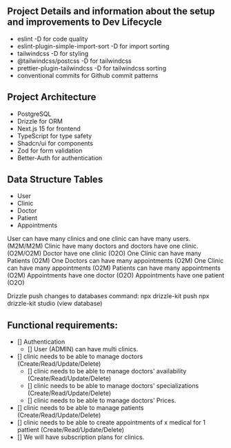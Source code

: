 ## Project Details and information about the setup and improvements to Dev Lifecycle

- eslint -D for code quality
- eslint-plugin-simple-import-sort -D for import sorting
- tailwindcss -D for styling
- @tailwindcss/postcss -D for tailwindcss
- prettier-plugin-tailwindcss -D for tailwindcss sorting
- conventional commits for Github commit patterns

## Project Architecture

- PostgreSQL
- Drizzle for ORM
- Next.js 15 for frontend
- TypeScript for type safety
- Shadcn/ui for components
- Zod for form validation
- Better-Auth for authentication

## Data Structure Tables

- User
- Clinic
- Doctor
- Patient
- Appointments

User can have many clinics and one clinic can have many users. (M2M/M2M)
Clinic have many doctors and doctors have one clinic. (O2M/O2M)
Doctor have one clinic (O2O)
One Clinic can have many Patients (O2M)
One Doctors can have many appointments (O2M)
One Clinic can have many appointments (O2M)
Patients can have many appointments (O2M)
Appointments have one doctor (O2O)
Appointments have one patient (O2O)

Drizzle push changes to databases command:
npx drizzle-kit push
npx drizzle-kit studio (view database)

## Functional requirements:

- [] Authentication
  - [] User (ADMIN) can have multi clinics.
- [] clinic needs to be able to manage doctors (Create/Read/Update/Delete)
  - [] clinic needs to be able to manage doctors' availability (Create/Read/Update/Delete)
  - [] clinic needs to be able to manage doctors' specializations (Create/Read/Update/Delete)
  - [] clinic needs to be able to manage doctors' Prices.
- [] clinic needs to be able to manage patients (Create/Read/Update/Delete)
- [] clinic needs to be able to create appointments of x medical for 1 pattient (Create/Read/Update/Delete)
- [] We will have subscription plans for clinics.
